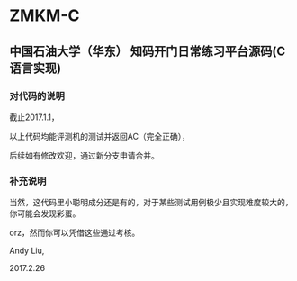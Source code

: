 # ZMKM-C
## 中国石油大学（华东） 知码开门日常练习平台源码(C语言实现)


### 对代码的说明
截止2017.1.1，

以上代码均能评测机的测试并返回AC（完全正确），

后续如有修改欢迎，通过新分支申请合并。


### 补充说明
当然，这代码里小聪明成分还是有的，对于某些测试用例极少且实现难度较大的，你可能会发现彩蛋。

orz，然而你可以凭借这些通过考核。

Andy Liu,

2017.2.26
